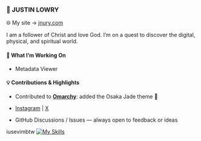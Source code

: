 ### 👋 JUSTIN LOWRY

🌐 My site → [jnury.com](https://jnury.com)

I am a follower of Christ and love God. I’m on a quest to discover the digital, physical, and spiritual world.

#### 🔭 What I’m Working On
- Metadata Viewer

#### 💡 Contributions & Highlights
- Contributed to [**Omarchy**](https://github.com/basecamp/omarchy): added the Osaka Jade theme 🌱

- [Instagram](https://instagram.com/justintlowry) | [X](https://x.com/justintlowry)
- GitHub Discussions / Issues — always open to feedback or ideas

iusevimbtw
[![My Skills](https://skillicons.dev/icons?i=go,python,swift&theme=light)](https://skillicons.dev)
